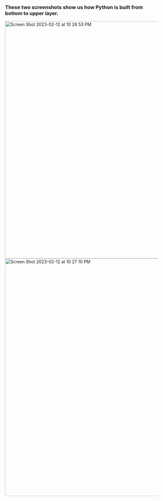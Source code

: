 ### These two screenshots show us how Python is built from bottom to upper layer.

<img width="782" alt="Screen Shot 2023-02-12 at 10 26 53 PM" src="https://user-images.githubusercontent.com/73077953/218386346-772d8e0e-a478-451f-b0eb-9ec2cabc1ea5.png">
<img width="783" alt="Screen Shot 2023-02-12 at 10 27 10 PM" src="https://user-images.githubusercontent.com/73077953/218386356-834a1f30-a88f-4ef3-b3a6-d5974dd725d0.png">
